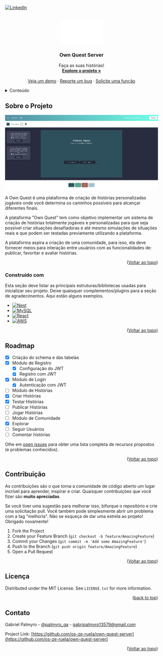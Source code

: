 <!-- Improved compatibility of back to top link: See: https://github.com/othneildrew/Best-README-Template/pull/73 -->
<a name="readme-top"></a>
<!--
*** Thanks for checking out the Best-README-Template. If you have a suggestion
*** that would make this better, please fork the repo and create a pull request
*** or simply open an issue with the tag "enhancement".
*** Don't forget to give the project a star!
*** Thanks again! Now go create something AMAZING! :D
-->



<!-- PROJECT SHIELDS -->
<!--
*** I'm using markdown "reference style" links for readability.
*** Reference links are enclosed in brackets [ ] instead of parentheses ( ).
*** See the bottom of this document for the declaration of the reference variables
*** for contributors-url, forks-url, etc. This is an optional, concise syntax you may use.
*** https://www.markdownguide.org/basic-syntax/#reference-style-links
-->
<!-- [![Contributors][contributors-shield]][contributors-url]
[![Forks][forks-shield]][forks-url]
[![Stargazers][stars-shield]][stars-url]
[![Issues][issues-shield]][issues-url]
[![MIT License][license-shield]][license-url] -->
[![LinkedIn][linkedin-shield]][linkedin-url]



<!-- PROJECT LOGO -->
<br />
<div align="center">
  <a href="https://github.com/os-ze-ruela/own-quest-server">
    <img src="https://github.com/os-ze-ruela/own-quest/blob/master/src/assets/img/ownquest-logo.png" alt="Logo" width="140" height="80">
  </a>

  <h3 align="center">Own Quest Server</h3>

  <p align="center">
    Faça as suas histórias!
    <br />
    <a href="https://github.com/os-ze-ruela/own-quest-server"><strong>Explore o projeto »</strong></a>
    <br />
    <br />
    <a href="https://ownquest.games">Veja um demo</a>
    ·
    <a href="https://github.com/os-ze-ruela/own-quest-server/issues">Reporte um bug</a>
    ·
    <a href="https://github.com/os-ze-ruela/own-quest-server/issues">Solicite uma função</a>
  </p>
</div>



<!-- TABLE OF CONTENTS -->
<details>
  <summary>Conteúdo</summary>
  <ol>
    <li>
      <a href="#about-the-project">Sobre o Projeto</a>
      <ul>
        <li><a href="#built-with">Contruído com</a></li>
      </ul>
    </li>
    <li>
      <a href="#getting-started">Começando</a>
      <ul>
        <li><a href="#prerequisites">Pré-requisitos</a></li>
        <li><a href="#installation">Instalações</a></li>
      </ul>
    </li>
    <!-- <li><a href="#usage">Usage</a></li> -->
    <li><a href="#roadmap">Roadmap</a></li>
    <li><a href="#contributing">Contribuição</a></li>
    <li><a href="#license">Licença</a></li>
    <li><a href="#contact">Contato</a></li>
    <li><a href="#acknowledgments">Acknowledgments</a></li>
  </ol>
</details>



<!-- ABOUT THE PROJECT -->
## Sobre o Projeto

![Product Name Screen Shot](https://raw.githubusercontent.com/os-ze-ruela/own-quest/master/src/assets/img/Captura%20de%20tela%202023-05-05%20131500.png)

A Own Quest é uma plataforma de criação de histórias personalizadas jogáveis onde você determina os caminhos possíveis para alcançar diferentes finais.

A plataforma "Own Quest" tem como objetivo implementar um sistema de criação de histórias totalmente jogáveis e personalizadas para que seja possível criar situações desafiadoras e até mesmo simulações de situações reais e que podem ser testadas previamente utilizando a plataforma. 

A plataforma aspira a criação de uma comunidade, para isso, ela deve fornecer meios para interação entre usuários com as funcionalidades de: publicar, favoritar e avaliar histórias.

<p align="right">(<a href="#readme-top">Voltar ao topo</a>)</p>



### Construído com

Esta seção deve listar as principais estruturas/bibliotecas usadas para inicializar seu projeto. Deixe quaisquer complementos/plugins para a seção de agradecimentos. Aqui estão alguns exemplos.

* [![Nest][Nest.js]][Nest-url]
* [![MySQL][MySQL]][MySQL-url]
* [![React][React]][React-url]
* [![AWS][AWS]][AWS-url]

<p align="right">(<a href="#readme-top">Voltar ao topo</a>)</p>



<!-- GETTING STARTED
## Começando

Este é um exemplo de como você pode dar instruções sobre como configurar seu projeto localmente.
Para colocar uma cópia local em funcionamento, siga estas etapas de exemplo simples.

### Pré-requisitos

Aqui está um exemplo de como utilizar o software e como instalá-lo.
This is an example of how to list things you need to use the software and how to install them.
* npm
  ```sh
  npm install npm@latest -g
  ```

### Installation

_Below is an example of how you can instruct your audience on installing and setting up your app. This template doesn't rely on any external dependencies or services._

1. Get a free API Key at [https://example.com](https://example.com)
2. Clone the repo
   ```sh
   git clone https://github.com/your_username_/Project-Name.git
   ```
3. Install NPM packages
   ```sh
   npm install
   ```
4. Enter your API in `config.js`
   ```js
   const API_KEY = 'ENTER YOUR API';
   ```

<p align="right">(<a href="#readme-top">back to top</a>)</p>


 
<!-- USAGE EXAMPLES -->
<!-- ## Usage

Use this space to show useful examples of how a project can be used. Additional screenshots, code examples and demos work well in this space. You may also link to more resources.

_For more examples, please refer to the [Documentation](https://example.com)_

<p align="right">(<a href="#readme-top">back to top</a>)</p>

 --> 

<!-- ROADMAP -->
## Roadmap

- [x] Criação do schema e das tabelas
- [x] Módulo de Registro
    - [x] Configuração do JWT
    - [x] Registro com JWT
- [x] Módulo de Login
    - [x] Autenticação com JWT
- [ ] Módulo de Histórias
 - [x] Criar Histórias
 - [x] Testar Histórias
 - [ ] Publicar Histórias
 - [ ] Jogar Histórias
- [ ] Módulo de Comunidade
 - [x] Explorar
 - [ ] Seguir Usuários
 - [ ] Comentar histórias

Olhe em [open issues](https://github.com/os-ze-ruela/own-quest-server/issues) para obter uma lista completa de recursos propostos (e problemas conhecidos).

<p align="right">(<a href="#readme-top">Voltar ao topo</a>)</p>



<!-- CONTRIBUTING -->
## Contribuição

As contribuições são o que torna a comunidade de código aberto um lugar incrível para aprender, inspirar e criar. Quaisquer contribuições que você fizer são **muito apreciadas**.

Se você tiver uma sugestão para melhorar isso, bifurque o repositório e crie uma solicitação pull. Você também pode simplesmente abrir um problema com a tag "melhoria".
Não se esqueça de dar uma estrela ao projeto! Obrigado novamente!

1. Fork the Project
2. Create your Feature Branch (`git checkout -b feature/AmazingFeature`)
3. Commit your Changes (`git commit -m 'Add some AmazingFeature'`)
4. Push to the Branch (`git push origin feature/AmazingFeature`)
5. Open a Pull Request

<p align="right">(<a href="#readme-top">Voltar ao topo</a>)</p>



<!-- LICENSE -->
## Licença

Distributed under the MIT License. See `LICENSE.txt` for more information.

<p align="right">(<a href="#readme-top">back to top</a>)</p>



<!-- CONTACT -->
## Contato

Gabriel Palmyro - [@palmyro_ga](https://twitter.com/palmyro_ga) - gabripalmyro13579@gmail.com

Project Link: [https://github.com/os-ze-ruela/own-quest-server](https://github.com/os-ze-ruela/own-quest-server)

<p align="right">(<a href="#readme-top">Voltar ao topo</a>)</p>



<!-- MARKDOWN LINKS & IMAGES -->
<!-- https://www.markdownguide.org/basic-syntax/#reference-style-links -->
[contributors-shield]: https://img.shields.io/github/contributors/othneildrew/Best-README-Template.svg?style=for-the-badge
[contributors-url]: https://github.com/os-ze-ruela/own-quest-server/contributors
[forks-shield]: https://img.shields.io/github/forks/othneildrew/Best-README-Template.svg?style=for-the-badge
[forks-url]: https://github.com/othneildrew/Best-README-Template/network/members
[stars-shield]: https://img.shields.io/github/stars/othneildrew/Best-README-Template.svg?style=for-the-badge
[stars-url]: https://github.com/othneildrew/Best-README-Template/stargazers
[issues-shield]: https://img.shields.io/github/issues/othneildrew/Best-README-Template.svg?style=for-the-badge
[issues-url]: https://github.com/othneildrew/Best-README-Template/issues
[license-shield]: https://img.shields.io/github/license/othneildrew/Best-README-Template.svg?style=for-the-badge
[license-url]: https://github.com/othneildrew/Best-README-Template/blob/master/LICENSE.txt
[linkedin-shield]: https://img.shields.io/badge/-LinkedIn-black.svg?style=for-the-badge&logo=linkedin&colorB=555
[linkedin-url]: https://linkedin.com/in/gabriel-palmyro
[product-screenshot]: images/screenshot.png
[Nest.js]: https://img.shields.io/badge/nestjs-%23E0234E.svg?style=for-the-badge&logo=nestjs&logoColor=white
[Nest-url]: https://nestjs.com
[MySQL]: https://img.shields.io/badge/mysql-%2300f.svg?style=for-the-badge&logo=mysql&logoColor=white
[MySQL-url]: https://www.mysql.com/
[React]: https://img.shields.io/badge/-ReactJs-61DAFB?logo=react&logoColor=black&style=for-the-badge
[React-url]: https://react.dev/
[AWS]: https://img.shields.io/badge/AWS-%23FF9900.svg?style=for-the-badge&logo=amazon-aws&logoColor=white
[AWS-url]: https://aws.amazon.com
